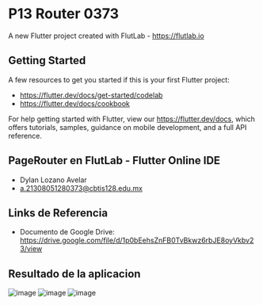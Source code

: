 # P13 Router 0373

A new Flutter project created with FlutLab - https://flutlab.io

## Getting Started

A few resources to get you started if this is your first Flutter project:

- https://flutter.dev/docs/get-started/codelab
- https://flutter.dev/docs/cookbook

For help getting started with Flutter, view our
https://flutter.dev/docs, which offers tutorials,
samples, guidance on mobile development, and a full API reference.

## PageRouter en FlutLab - Flutter Online IDE
- Dylan Lozano Avelar
- a.21308051280373@cbtis128.edu.mx

## Links de Referencia
- Documento de Google Drive: https://drive.google.com/file/d/1p0bEehsZnFB0TvBkwz6rbJE8oyVkbv23/view

## Resultado de la aplicacion
![image](https://github.com/DylanLozanoAvelar/P13-Router-6I/assets/143743272/29cdb251-a41a-4fb0-aeda-af5a32de2777)
![image](https://github.com/DylanLozanoAvelar/P13-Router-6I/assets/143743272/c0b78415-f76f-4eae-b341-794abb446163)
![image](https://github.com/DylanLozanoAvelar/P13-Router-6I/assets/143743272/ec116a7c-3f84-4d25-a705-fb8c69ffb9d9)

